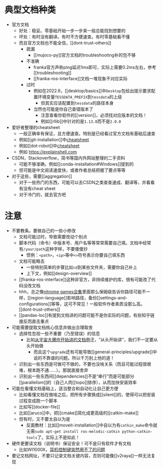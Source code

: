 # 典型文档种类
- 官方文档
  - 好处：稳妥。零基础开始一步一步来一般总能找到想要的
  - 坏处：有时没有翻译。有时不方便速查。有时零基础看不懂
  - 而且官方文档也不能全信，[[dont-trust-others]]
    - 疏漏
      - [[mujoco-py]]官方文档的troubleshooting补的包不够
    - 不准确
      - franka官方声称ping延迟1ms即可，实际上需要0.2ms左右，参考[[troubleshooting]]
      - [[franka-ros-interface]]文档一堆现象不对应实际
    - 过时
      - 例如在2022.6，[[desktop/basics]]中`Desktop`包给出提示要求配置环境变量`TESSDATA_PREFIX`到`tessdata`的上级
        - 但其实应该配置到`tessdata`的路径本身
      - 当然也可能是你自己查错版本了
        - 注意查看你软件的[[version]]，必须找对应版本的文档！
        - 例如[[rllib]]中针对的是`1.13.0`而不是`2.0.0`
- 爱好者整理的cheatsheet
  - 一般正确率有保证，且方便速查。特别是已经看过官方文档有基础后速查
  - 例如[[git-installation]]中[cheatsheet](https://ndpsoftware.com/git-cheatsheet.html#loc=stash;)
  - 例如[[dot-robot]]中[cheatsheet](https://robocorp.com/docs/languages-and-frameworks/robot-framework/cheat-sheet)
  - 例如 https://explainshell.com
- CSDN，Stackoverflow，简书等国内外网站整理的二手资料
  - 可能不够准确，例如[[conda-installation#Windows]]提到的
  - 但可能是中文阅读速度快，或者作者总结把握了要点等等
- 对于这些，需要[[aggregation]]
  - 对于一些热门的东西，可能可以去CSDN之类查查速成、翻译等，并看看有没有cheat sheet
  - 对于冷门的，就去官方吧
# 注意
- 不要教条。要做自己的一些小修改
  - 文档可能过时，导致需要改动个别点
  - 脚本代码（命令）中版本号、用户名等等常常需要自己填。文档中经常有`/your/path`这种字样，不要傻傻抄
    - 惯例：`<path>`，`<ip>`等中`<>`符号表示你要自己填东西
  - 文档可能略去
    - 一些特别简单的步骤比如`cd`到某些文件夹，需要你自己补上
    - 上下文，例如[[design-overview]]
  - [[franka-ros-interface]]这种非官方，非持续维护的库，很有可能改了代码没改文档
  - hhh，总之像[nitrome games合集](https://archive.org/details/all_nitrome_games)里面那么保姆级告诉你路径可能不一样，[[region-language]]影响路径，备份[[settings-and-configurations]]等等，这可不常见！一般软件作者素质没那么高。[[dont-trust-others]]
  - [[pandas-loc]]有提到文档讲的问题可能不是你实际的问题，有些知乎链接反而直击重点
- 可能需要提取文档核心信息并做出合理取舍
  - 选择性忽视一些不重要（乃至错误）的信息
    - 比如[从宇宙大爆炸开始讲的文档例子](https://github.com/IntelRealSense/librealsense/blob/master/doc/installation.md)，“从头开始讲”，我们不一定要从头开始做
      - 而且这个`upgrade`还有可能导致[[general-principles/upgrade]]中说的不靠谱的问题。所以千万别上他的道！
  - 识别出一些东西是可做可不做的，不要也没啥关系（而且可能过程很艰难，根本跑不通……）。那就直接舍弃
  - 识别出一些东西间[[dependencies]]不是“串行”而是可能部分[[parallelism]]的（自己人肉[[topo]]排序），从而加快安装效率
- 可能在看懂文档基础上，适当整合和自动化让自己更方便
  - 比如看懂文档在做啥之后，把所有步骤换成[[silent]]的，使得可以把安装过程变成跑一个脚本
  - 比如写[[docker-file]]
  - 比如[[aruco]]中，把[[cmake]]简化成更高级的[[catkin-make]]
  - 但有时，又不要太自以为是
    - 反面教材：比如[[moveit-installation]]中自以为有`catkin_make`命令就无需`sudo apt-get install ros-melodic-catkin python-catkin-tools`了。实际上不是如此！
- 硬件更要读文档（说明书）保证安全！可不是只有软件才有文档
  - 比如WI1000X，[耳机控制键突然用不了的问题](https://helpguide.sony.net/mdr/wi1000x/v1/zh-cn/contents/TP0001514117.html)
- 要记文档网址，不要只记录文档关键内容，否则可能像[[v2raya]]一样无法复现